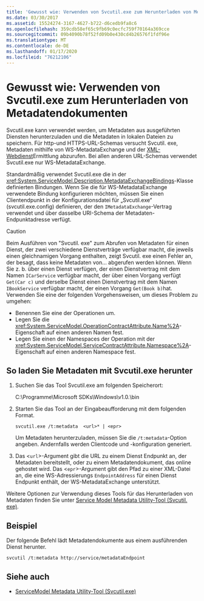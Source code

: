 ```yaml
---
title: 'Gewusst wie: Verwenden von Svcutil.exe zum Herunterladen von Metadatendokumenten'
ms.date: 03/30/2017
ms.assetid: 15524274-3167-4627-b722-d6cedb9fa8c6
ms.openlocfilehash: 359cdb58ef65c9fb69c0ecfc759f70164a369cce
ms.sourcegitcommit: 09b4090b78f52fd09b0e430cd4b26576f1fdf96e
ms.translationtype: MT
ms.contentlocale: de-DE
ms.lasthandoff: 01/17/2020
ms.locfileid: "76212106"
---
```

# <a name="how-to-use-svcutilexe-to-download-metadata-documents"></a>Gewusst wie: Verwenden von Svcutil.exe zum Herunterladen von Metadatendokumenten
Svcutil.exe kann verwendet werden, um Metadaten aus ausgeführten Diensten herunterzuladen und die Metadaten in lokalen Dateien zu speichern. Für http-und HTTPS-URL-Schemas versucht Svcutil. exe, Metadaten mithilfe von WS-MetadataExchange und der [XML-Webdienst](https://docs.microsoft.com/previous-versions/dotnet/netframework-4.0/fxx6cfx2(v=vs.100))Ermittlung abzurufen. Bei allen anderen URL-Schemas verwendet Svcutil.exe nur WS-MetadataExchange.  
  
 Standardmäßig verwendet Svcutil.exe die in der <xref:System.ServiceModel.Description.MetadataExchangeBindings>-Klasse definierten Bindungen. Wenn Sie die für WS-MetadataExchange verwendete Bindung konfigurieren möchten, müssen Sie einen Clientendpunkt in der Konfigurationsdatei für „Svcutil.exe“ (svcutil.exe.config) definieren, der den `IMetadataExchange`-Vertrag verwendet und über dasselbe URI-Schema der Metadaten-Endpunktadresse verfügt.  
  
> [!CAUTION]
> Beim Ausführen von "Svcutil. exe" zum Abrufen von Metadaten für einen Dienst, der zwei verschiedene Dienstverträge verfügbar macht, die jeweils einen gleichnamigen Vorgang enthalten, zeigt Svcutil. exe einen Fehler an, der besagt, dass keine Metadaten von... abgerufen werden können. Wenn Sie z. b. über einen Dienst verfügen, der einen Dienstvertrag mit dem Namen `ICarService` verfügbar macht, der über einen Vorgang verfügt `Get(Car c)` und derselbe Dienst einen Dienstvertrag mit dem Namen `IBookService` verfügbar macht, der einen Vorgang `Get(Book b)`hat. Verwenden Sie eine der folgenden Vorgehensweisen, um dieses Problem zu umgehen:
>
> - Benennen Sie eine der Operationen um.
> - Legen Sie die <xref:System.ServiceModel.OperationContractAttribute.Name%2A>-Eigenschaft auf einen anderen Namen fest.
> - Legen Sie einen der Namespaces der Operation mit der <xref:System.ServiceModel.ServiceContractAttribute.Namespace%2A>-Eigenschaft auf einen anderen Namespace fest.
  
## <a name="to-download-metadata-using-svcutilexe"></a>So laden Sie Metadaten mit Svcutil.exe herunter  
  
1. Suchen Sie das Tool Svcutil.exe am folgenden Speicherort:  
  
     C:\Programme\Microsoft SDKs\Windows\v1.0.\bin  
  
2. Starten Sie das Tool an der Eingabeaufforderung mit dem folgenden Format.  
  
    ```console
    svcutil.exe /t:metadata  <url>* | <epr>  
    ```  
  
     Um Metadaten herunterzuladen, müssen Sie die `/t:metadata`-Option angeben. Andernfalls werden Clientcode und -konfiguration generiert.  
  
3. Das <`url`>-Argument gibt die URL zu einem Dienst Endpunkt an, der Metadaten bereitstellt, oder zu einem Metadatendokument, das online gehostet wird. Das <`epr`>-Argument gibt den Pfad zu einer XML-Datei an, die eine WS-Adressierungs `EndpointAddress` für einen Dienst Endpunkt enthält, der WS-MetadataExchange unterstützt.  
  
 Weitere Optionen zur Verwendung dieses Tools für das Herunterladen von Metadaten finden Sie unter [Service Model Metadata Utility-Tool (Svcutil. exe)](../../../../docs/framework/wcf/servicemodel-metadata-utility-tool-svcutil-exe.md).  
  
## <a name="example"></a>Beispiel  
 Der folgende Befehl lädt Metadatendokumente aus einem ausführenden Dienst herunter.  
  
```console
svcutil /t:metadata http://service/metadataEndpoint  
```  
  
## <a name="see-also"></a>Siehe auch

- [ServiceModel Metadata Utility-Tool (Svcutil.exe)](../../../../docs/framework/wcf/servicemodel-metadata-utility-tool-svcutil-exe.md)
